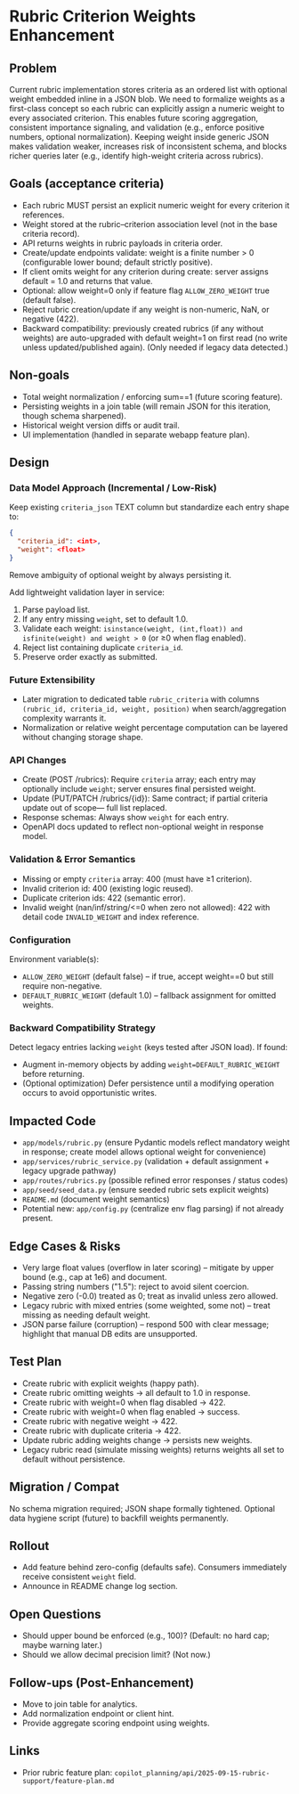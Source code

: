 # Rubric Criterion Weights Enhancement

## Problem

Current rubric implementation stores criteria as an ordered list with optional weight embedded inline in a JSON blob. We need to formalize weights as a first-class concept so each rubric can explicitly assign a numeric weight to every associated criterion. This enables future scoring aggregation, consistent importance signaling, and validation (e.g., enforce positive numbers, optional normalization). Keeping weight inside generic JSON makes validation weaker, increases risk of inconsistent schema, and blocks richer queries later (e.g., identify high-weight criteria across rubrics).

## Goals (acceptance criteria)

- Each rubric MUST persist an explicit numeric weight for every criterion it references.
- Weight stored at the rubric–criterion association level (not in the base criteria record).
- API returns weights in rubric payloads in criteria order.
- Create/update endpoints validate: weight is a finite number > 0 (configurable lower bound; default strictly positive).
- If client omits weight for any criterion during create: server assigns default = 1.0 and returns that value.
- Optional: allow weight=0 only if feature flag `ALLOW_ZERO_WEIGHT` true (default false).
- Reject rubric creation/update if any weight is non-numeric, NaN, or negative (422).
- Backward compatibility: previously created rubrics (if any without weights) are auto-upgraded with default weight=1 on first read (no write unless updated/published again). (Only needed if legacy data detected.)

## Non-goals

- Total weight normalization / enforcing sum==1 (future scoring feature).
- Persisting weights in a join table (will remain JSON for this iteration, though schema sharpened).
- Historical weight version diffs or audit trail.
- UI implementation (handled in separate webapp feature plan).

## Design

### Data Model Approach (Incremental / Low-Risk)

Keep existing `criteria_json` TEXT column but standardize each entry shape to:

```json
{
  "criteria_id": <int>,
  "weight": <float>
}
```

Remove ambiguity of optional weight by always persisting it.

Add lightweight validation layer in service:

1. Parse payload list.
2. If any entry missing `weight`, set to default 1.0.
3. Validate each weight: `isinstance(weight, (int,float)) and isfinite(weight) and weight > 0` (or ≥0 when flag enabled).
4. Reject list containing duplicate `criteria_id`.
5. Preserve order exactly as submitted.

### Future Extensibility

- Later migration to dedicated table `rubric_criteria` with columns `(rubric_id, criteria_id, weight, position)` when search/aggregation complexity warrants it.
- Normalization or relative weight percentage computation can be layered without changing storage shape.

### API Changes

- Create (POST /rubrics): Require `criteria` array; each entry may optionally include `weight`; server ensures final persisted weight.
- Update (PUT/PATCH /rubrics/{id}): Same contract; if partial criteria update out of scope— full list replaced.
- Response schemas: Always show `weight` for each entry.
- OpenAPI docs updated to reflect non-optional weight in response model.

### Validation & Error Semantics

- Missing or empty `criteria` array: 400 (must have ≥1 criterion).
- Invalid criterion id: 400 (existing logic reused).
- Duplicate criterion ids: 422 (semantic error).
- Invalid weight (nan/inf/string/<=0 when zero not allowed): 422 with detail code `INVALID_WEIGHT` and index reference.

### Configuration

Environment variable(s):

- `ALLOW_ZERO_WEIGHT` (default false) – if true, accept weight==0 but still require non-negative.
- `DEFAULT_RUBRIC_WEIGHT` (default 1.0) – fallback assignment for omitted weights.

### Backward Compatibility Strategy

Detect legacy entries lacking `weight` (keys tested after JSON load). If found:

- Augment in-memory objects by adding `weight=DEFAULT_RUBRIC_WEIGHT` before returning.
- (Optional optimization) Defer persistence until a modifying operation occurs to avoid opportunistic writes.

## Impacted Code

- `app/models/rubric.py` (ensure Pydantic models reflect mandatory weight in response; create model allows optional weight for convenience)
- `app/services/rubric_service.py` (validation + default assignment + legacy upgrade pathway)
- `app/routes/rubrics.py` (possible refined error responses / status codes)
- `app/seed/seed_data.py` (ensure seeded rubric sets explicit weights)
- `README.md` (document weight semantics)
- Potential new: `app/config.py` (centralize env flag parsing) if not already present.

## Edge Cases & Risks

- Very large float values (overflow in later scoring) – mitigate by upper bound (e.g., cap at 1e6) and document.
- Passing string numbers ("1.5"): reject to avoid silent coercion.
- Negative zero (-0.0) treated as 0; treat as invalid unless zero allowed.
- Legacy rubric with mixed entries (some weighted, some not) – treat missing as needing default weight.
- JSON parse failure (corruption) – respond 500 with clear message; highlight that manual DB edits are unsupported.

## Test Plan

- Create rubric with explicit weights (happy path).
- Create rubric omitting weights → all default to 1.0 in response.
- Create rubric with weight=0 when flag disabled → 422.
- Create rubric with weight=0 when flag enabled → success.
- Create rubric with negative weight → 422.
- Create rubric with duplicate criteria → 422.
- Update rubric adding weights change → persists new weights.
- Legacy rubric read (simulate missing weights) returns weights all set to default without persistence.

## Migration / Compat

No schema migration required; JSON shape formally tightened. Optional data hygiene script (future) to backfill weights permanently.

## Rollout

- Add feature behind zero-config (defaults safe). Consumers immediately receive consistent `weight` field.
- Announce in README change log section.

## Open Questions

- Should upper bound be enforced (e.g., 100)? (Default: no hard cap; maybe warning later.)
- Should we allow decimal precision limit? (Not now.)

## Follow-ups (Post-Enhancement)

- Move to join table for analytics.
- Add normalization endpoint or client hint.
- Provide aggregate scoring endpoint using weights.

## Links

- Prior rubric feature plan: `copilot_planning/api/2025-09-15-rubric-support/feature-plan.md`
